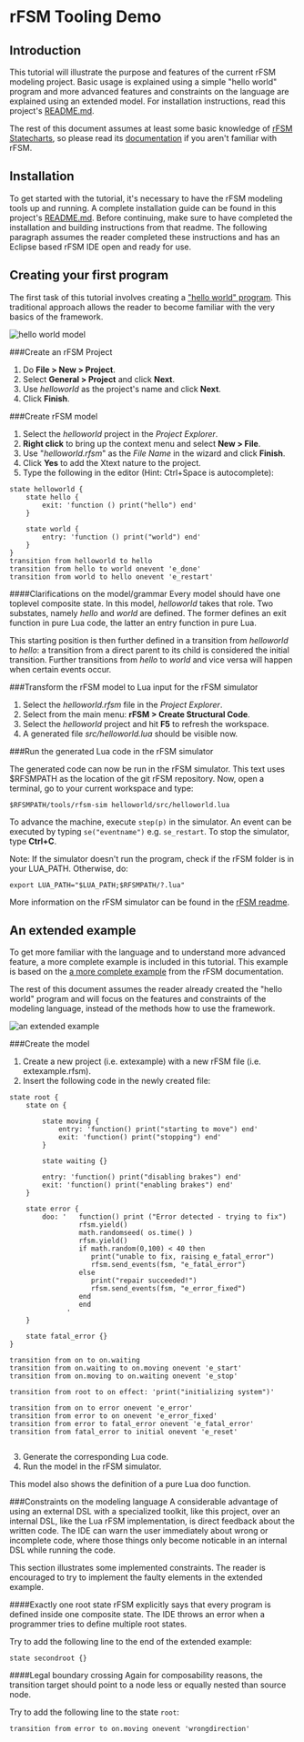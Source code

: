 rFSM Tooling Demo
===

Introduction
---

This tutorial will illustrate the purpose and features of the current rFSM modeling project. Basic usage is explained using a simple "hello world" program and more advanced features and constraints on the language are explained using an extended model. For installation instructions, read this project's [README.md](https://github.com/gijss/rfsm-modeling).

The rest of this document assumes at least some basic knowledge of [rFSM Statecharts](https://github.com/kmarkus/rFSM), so please read its [documentation](http://people.mech.kuleuven.be/~mklotzbucher/rfsm/README.html) if you aren't familiar with rFSM.

Installation
---

To get started with the tutorial, it's necessary to have the rFSM modeling tools up and running. A complete installation guide can be found in this project's [README.md](https://github.com/gijss/rfsm-modeling). Before continuing, make sure to have completed the installation and building instructions from that readme. The following paragraph assumes the reader completed these instructions and has an Eclipse based rFSM IDE open and ready for use.

Creating your first program
---

The first task of this tutorial involves creating a ["hello world" program](http://people.mech.kuleuven.be/~mklotzbucher/rfsm/README.html#sec-3). This traditional approach allows the reader to become familiar with the very basics of the framework.

![hello world model](http://people.mech.kuleuven.be/~mklotzbucher/rfsm/example1.png)

###Create an rFSM Project
1. Do __File > New > Project__.
2. Select __General > Project__ and click __Next__.
3. Use _helloworld_ as the project's name and click __Next__.
4. Click __Finish__.

###Create rFSM model
1. Select the _helloworld_ project in the _Project Explorer_.
2. __Right click__ to bring up the context menu and select __New > File__.
3. Use "_helloworld.rfsm_" as the _File Name_ in the wizard and click __Finish__.
4. Click __Yes__ to add the Xtext nature to the project.
5. Type the following in the editor (Hint: Ctrl+Space is autocomplete):

```
state helloworld {
	state hello {
		exit: 'function () print("hello") end'
	}
	
	state world {
		entry: 'function () print("world") end'
	}
}
transition from helloworld to hello
transition from hello to world onevent 'e_done'
transition from world to hello onevent 'e_restart'	
```

####Clarifications on the model/grammar
Every model should have one toplevel composite state. In this model, _helloworld_ takes that role. Two substates, namely _hello_ and _world_ are defined. The former defines an exit function in pure Lua code, the latter an entry function in pure Lua.

This starting position is then further defined in a transition from _helloworld_ to _hello_: a transition from a direct parent to its child is considered the initial transition. Further transitions from _hello_ to _world_ and vice versa will happen when certain events occur.

###Transform the rFSM model to Lua input for the rFSM simulator
1. Select the _helloworld.rfsm_ file in the _Project Explorer_.
2. Select from the main menu: __rFSM > Create Structural Code__.
3. Select the _helloworld_ project and hit __F5__ to refresh the workspace.
4. A generated file _src/helloworld.lua_ should be visible now.

###Run the generated Lua code in the rFSM simulator

The generated code can now be run in the rFSM simulator. This text uses $RFSMPATH as the location of the git rFSM repository. Now, open a terminal, go to your current workspace and type:

```shell
$RFSMPATH/tools/rfsm-sim helloworld/src/helloworld.lua
```

To advance the machine, execute `step(p)` in the simulator. An event can be executed by typing `se("eventname")` e.g. `se_restart`. To stop the simulator, type __Ctrl+C__.

Note: If the simulator doesn't run the program, check if the rFSM folder is in your LUA_PATH. Otherwise, do:

```shell
export LUA_PATH="$LUA_PATH;$RFSMPATH/?.lua"
```

More information on the rFSM simulator can be found in the [rFSM readme](http://people.mech.kuleuven.be/~mklotzbucher/rfsm/README.html).

An extended example
---

To get more familiar with the language and to understand more advanced feature, a more complete example is included in this tutorial. This example is based on the [a more complete example](http://people.mech.kuleuven.be/~mklotzbucher/rfsm/README.html#sec-8-1) from the rFSM documentation.

The rest of this document assumes the reader already created the "hello world" program and will focus on the features and constraints of the modeling language, instead of the methods how to use the framework.

![an extended example](http://people.mech.kuleuven.be/~mklotzbucher/rfsm/example2.png)

###Create the model
1. Create a new project (i.e. extexample) with a new rFSM file (i.e. extexample.rfsm).
2. Insert the following code in the newly created file:

```
state root {
	state on {
		
		state moving {
			entry: 'function() print("starting to move") end'
			exit: 'function() print("stopping") end'
		}
		
		state waiting {}
		
		entry: 'function() print("disabling brakes") end'
		exit: 'function() print("enabling brakes") end'     
	}
	
	state error {
		doo: '   function() print ("Error detected - trying to fix")
                 rfsm.yield()
                 math.randomseed( os.time() )
                 rfsm.yield()
                 if math.random(0,100) < 40 then
                    print("unable to fix, raising e_fatal_error")
                    rfsm.send_events(fsm, "e_fatal_error")
                 else
                    print("repair succeeded!")
                    rfsm.send_events(fsm, "e_error_fixed")
                 end
                 end
              '
	}
	
	state fatal_error {}
}

transition from on to on.waiting
transition from on.waiting to on.moving onevent 'e_start'
transition from on.moving to on.waiting onevent 'e_stop'

transition from root to on effect: 'print("initializing system")'	

transition from on to error onevent 'e_error'
transition from error to on onevent 'e_error_fixed'
transition from error to fatal_error onevent 'e_fatal_error'
transition from fatal_error to initial onevent 'e_reset' 
		
```

3. Generate the corresponding Lua code.
4. Run the model in the rFSM simulator.

This model also shows the definition of a pure Lua doo function.

###Constraints on the modeling language
A considerable advantage of using an external DSL with a specialized toolkit, like this project, over an internal DSL, like the Lua rFSM implementation, is direct feedback about the written code. The IDE can warn the user immediately about wrong or incomplete code, where those things only become noticable in an internal DSL while running the code.

This section illustrates some implemented constraints. The reader is encouraged to try to implement the faulty elements in the extended example.

####Exactly one root state
rFSM explicitly says that every program is defined inside one composite state. The IDE throws an error when a programmer tries to define multiple root states.

Try to add the following line to the end of the extended example:

```
state secondroot {}
```

####Legal boundary crossing
Again for composability reasons, the transition target should point to a node less or equally nested than source node.

Try to add the following line to the state `root`:

```
transition from error to on.moving onevent 'wrongdirection'
```


